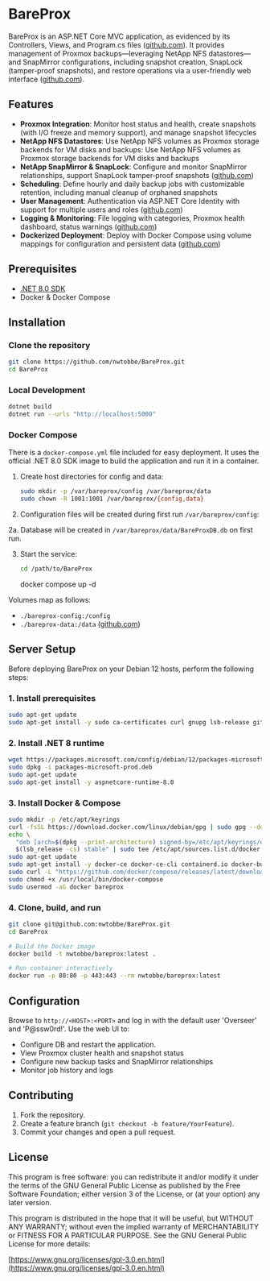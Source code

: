 ﻿# BareProx

BareProx is an ASP.NET Core MVC application, as evidenced by its Controllers, Views, and Program.cs files ([github.com](https://github.com/nwtobbe/BareProx)). It provides management of Proxmox backups—leveraging NetApp NFS datastores—and SnapMirror configurations, including snapshot creation, SnapLock (tamper‑proof snapshots), and restore operations via a user-friendly web interface ([github.com](https://github.com/nwtobbe/BareProx)).

## Features

* **Proxmox Integration**: Monitor host status and health, create snapshots (with I/O freeze and memory support), and manage snapshot lifecycles
* **NetApp NFS Datastores**: Use NetApp NFS volumes as Proxmox storage backends for VM disks and backups: Use NetApp NFS volumes as Proxmox storage backends for VM disks and backups
* **NetApp SnapMirror & SnapLock**: Configure and monitor SnapMirror relationships, support SnapLock tamper‑proof snapshots ([github.com](https://github.com/nwtobbe/BareProx))
* **Scheduling**: Define hourly and daily backup jobs with customizable retention, including manual cleanup of orphaned snapshots
* **User Management**: Authentication via ASP.NET Core Identity with support for multiple users and roles ([github.com](https://github.com/nwtobbe/BareProx))
* **Logging & Monitoring**: File logging with categories, Proxmox health dashboard, status warnings ([github.com](https://github.com/nwtobbe/BareProx))
* **Dockerized Deployment**: Deploy with Docker Compose using volume mappings for configuration and persistent data ([github.com](https://github.com/nwtobbe/BareProx))

## Prerequisites

* [.NET 8.0 SDK](https://dotnet.microsoft.com/download)
* Docker & Docker Compose

## Installation

### Clone the repository

```bash
git clone https://github.com/nwtobbe/BareProx.git
cd BareProx
```

### Local Development

```bash
dotnet build
dotnet run --urls "http://localhost:5000"
```

### Docker Compose

There is a `docker-compose.yml` file included for easy deployment. It uses the official .NET 8.0 SDK image to build the application and run it in a container.

1. Create host directories for config and data:

   ```bash
   sudo mkdir -p /var/bareprox/config /var/bareprox/data
   sudo chown -R 1001:1001 /var/bareprox/{config,data}
   ```
2. Configuration files will be created during first run `/var/bareprox/config`:

2a.  Database will be created in `/var/bareprox/data/BareProxDB.db` on first run.

3. Start the service:

   ```bash
   cd /path/to/BareProx
   ```

   docker compose up -d

Volumes map as follows:

* `./bareprox-config:/config`
* `./bareprox-data:/data` ([github.com](https://github.com/nwtobbe/BareProx))

## Server Setup

Before deploying BareProx on your Debian 12 hosts, perform the following steps:

### 1. Install prerequisites

```bash
sudo apt-get update
sudo apt-get install -y sudo ca-certificates curl gnupg lsb-release git
```

### 2. Install .NET 8 runtime

```bash
wget https://packages.microsoft.com/config/debian/12/packages-microsoft-prod.deb -O packages-microsoft-prod.deb
sudo dpkg -i packages-microsoft-prod.deb
sudo apt-get update
sudo apt-get install -y aspnetcore-runtime-8.0
```

### 3. Install Docker & Compose

```bash
sudo mkdir -p /etc/apt/keyrings
curl -fsSL https://download.docker.com/linux/debian/gpg | sudo gpg --dearmor -o /etc/apt/keyrings/docker.gpg
echo \
  "deb [arch=$(dpkg --print-architecture) signed-by=/etc/apt/keyrings/docker.gpg] https://download.docker.com/linux/debian \
  $(lsb_release -cs) stable" | sudo tee /etc/apt/sources.list.d/docker.list > /dev/null
sudo apt-get update
sudo apt-get install -y docker-ce docker-ce-cli containerd.io docker-buildx-plugin docker-compose-plugin
sudo curl -L "https://github.com/docker/compose/releases/latest/download/docker-compose-$(uname -s)-$(uname -m)" -o /usr/local/bin/docker-compose
sudo chmod +x /usr/local/bin/docker-compose
sudo usermod -aG docker bareprox
```

### 4. Clone, build, and run

```bash
git clone git@github.com:nwtobbe/BareProx.git
cd BareProx

# Build the Docker image
docker build -t nwtobbe/bareprox:latest .

# Run container interactively
docker run -p 80:80 -p 443:443 --rm nwtobbe/bareprox:latest
```

## Configuration

Browse to `http://<HOST>:<PORT>` and log in with the default user 'Overseer' and 'P\@ssw0rd!'. Use the web UI to:

* Configure DB and restart the application.
* View Proxmox cluster health and snapshot status
* Configure new backup tasks and SnapMirror relationships
* Monitor job history and logs

## Contributing

1. Fork the repository.
2. Create a feature branch (`git checkout -b feature/YourFeature`).
3. Commit your changes and open a pull request.

## License

This program is free software: you can redistribute it and/or modify it under the terms of the GNU General Public License as published by the Free Software Foundation; either version 3 of the License, or (at your option) any later version.

This program is distributed in the hope that it will be useful, but WITHOUT ANY WARRANTY; without even the implied warranty of MERCHANTABILITY or FITNESS FOR A PARTICULAR PURPOSE. See the GNU General Public License for more details:

[https://www.gnu.org/licenses/gpl-3.0.en.html](https://www.gnu.org/licenses/gpl-3.0.en.html)
